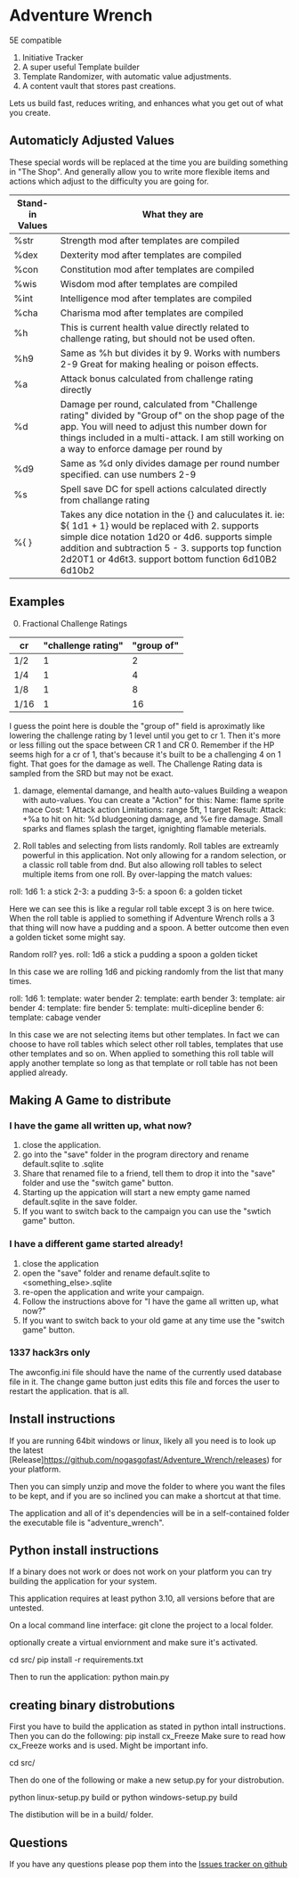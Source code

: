 # Adventure Wrench
5E compatible
1. Initiative Tracker
2. A super useful Template builder
3. Template Randomizer, with automatic value adjustments.
4. A content vault that stores past creations.

Lets us build fast, reduces writing, and enhances what you get
out of what you create.


## Automaticly Adjusted Values
These special words will be replaced at the time you are building something in "The Shop".
And generally allow you to write more flexible items and actions which adjust to
the difficulty you are going for.


| Stand-in Values | What they are |
| --------------- | ------------- |
| %str            | Strength mod after templates are compiled |
| %dex            | Dexterity mod after templates are compiled |
| %con            | Constitution mod after templates are compiled |
| %wis            | Wisdom mod after templates are compiled |
| %int            | Intelligence mod after templates are compiled |
| %cha            | Charisma mod after templates are compiled |
| %h              | This is current health value directly related to challenge rating, but should not be used often.  |
| %h9             | Same as %h but divides it by 9. Works with numbers 2-9 Great for making healing or poison effects. |
| %a              | Attack bonus calculated from challenge rating directly   |
| %d              | Damage per round, calculated from "Challenge rating" divided by "Group of" on the shop page of the app. You will need to adjust this number down for things included in a multi-attack. I am still working on a way to enforce damage per round by  |
| %d9             | Same as %d only divides damage per round number specified. can use numbers 2-9 |
| %s              | Spell save DC for spell actions calculated directly from challange rating     |
| %{ }            | Takes any dice notation in the {} and caluculates it. ie: ${ 1d1 + 1} would be replaced with 2. supports simple dice notation 1d20 or 4d6. supports simple addition and subtraction 5 - 3. supports top function 2d20T1 or 4d6t3. support bottom function 6d10B2 6d10b2 |


## Examples
0. Fractional Challenge Ratings

| cr  | "challenge rating" | "group of" |
| --- | ------------------ | ---------- |
|1/2  | 1                  | 2          |
|1/4  | 1                  | 4          |
|1/8  | 1                  | 8          |
|1/16 | 1                  |16          |

I guess the point here is double the "group of" field is aproximatly like lowering
the challenge rating by 1 level until you get to cr 1. Then it's more or less filling out
the space between CR 1 and CR 0. Remember if the HP seems high for a cr of 1,
that's because it's built to be a challenging 4 on 1 fight. That goes for the damage
as well. The Challenge Rating data is sampled from the SRD but may not be exact.

1. damage, elemental damange, and health auto-values
Building a weapon with auto-values. You can create a "Action" for this:
Name: flame sprite mace
Cost: 1 Attack action
Limitations: range 5ft, 1 target
Result:
  Attack: +%a to hit
  on hit: %d bludgeoning damage, and %e fire damage. Small sparks and flames
  splash the target, ignighting flamable meterials.


2. Roll tables and selecting from lists randomly.
Roll tables are extreamly powerful in this application. Not only allowing for a
random selection, or a classic roll table from dnd. But also allowing roll tables
to select multiple items from one roll. By over-lapping the match values:

roll: 1d6
1: a stick
2-3: a pudding
3-5: a spoon
6: a golden ticket

Here we can see this is like a regular roll table except 3 is on here twice. When
the roll table is applied to something if Adventure Wrench rolls a 3 that thing will now have
a pudding and a spoon. A better outcome then even a golden ticket some might say.

Random roll? yes.
roll: 1d6
a stick
a pudding
a spoon
a golden ticket

In this case we are rolling 1d6 and picking randomly from the list that many times.

roll: 1d6
1: template: water bender
2: template: earth bender
3: template: air bender
4: template: fire bender
5: template: multi-dicepline bender
6: template: cabage vender

In this case we are not selecting items but other templates. In fact we can choose
to have roll tables which select other roll tables, templates that use other templates
and so on. When applied to something this roll table will apply another template so
long as that template or roll table has not been applied already.


## Making A Game to distribute
### I have the game all written up, what now?
1. close the application.
2. go into the "save" folder in the program directory and rename default.sqlite to <campaign name>.sqlite
3. Share that renamed file to a friend, tell them to drop it into the "save" folder and use the "switch game" button.
4. Starting up the appication will start a new empty game named default.sqlite in the save folder.
5. If you want to switch back to the campaign you can use the "swtich game" button.

### I have a different game started already!
1. close the application
2. open the "save" folder and rename default.sqlite to <something_else>.sqlite
3. re-open the application and write your campaign.
4. Follow the instructions above for "I have the game all written up, what now?"
5. If you want to switch back to your old game at any time use the "switch game" button.

### 1337 hack3rs only
The awconfig.ini file should have the name of the currently used database file in it.
The change game button just edits this file and forces the user to restart the application.
that is all.

## Install instructions

If you are running 64bit windows or linux, likely all you need
is to look up the latest [Release]https://github.com/nogasgofast/Adventure_Wrench/releases)
for your platform.

Then you can simply unzip and move the folder to where you want the files to be kept, and
if you are so inclined you can make a shortcut at that time.

The application and all of it's dependencies will be in a self-contained folder the executable
file is "adventure_wrench".


## Python install instructions

If a binary does not work or does not work on your platform you can try building
the application for your system.

This application requires at least python 3.10, all versions before that are untested.

On a local command line interface:
git clone the project to a local folder.

optionally create a virtual enviornment and make sure it's activated.

cd src/
pip install -r requirements.txt

Then to run the application:
python main.py


## creating binary distrobutions

First you have to build the application as stated in python intall instructions.
Then you can do the following:
pip install cx_Freeze
Make sure to read how cx_Freeze works and is used. Might be important info.

cd src/

Then do one of the following or make a new setup.py for your distrobution.

python linux-setup.py build
or
python windows-setup.py build

The distibution will be in a build/ folder.


## Questions
If you have any questions please pop them into the [Issues tracker on github](https://github.com/nogasgofast/Adventure_Wrench/issues)
